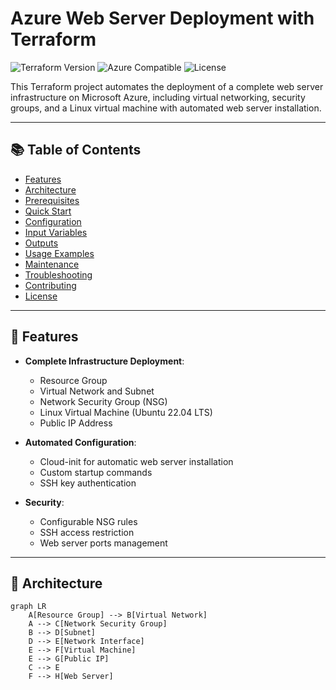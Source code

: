 # Azure Web Server Deployment with Terraform

![Terraform Version](https://img.shields.io/badge/terraform-%3E%3D1.5.0-blue)
![Azure Compatible](https://img.shields.io/badge/azure-compatible-blue)
![License](https://img.shields.io/badge/license-MIT-green)

This Terraform project automates the deployment of a complete web server infrastructure on Microsoft Azure, including virtual networking, security groups, and a Linux virtual machine with automated web server installation.

---

## 📚 Table of Contents

- [Features](#features)
- [Architecture](#architecture)
- [Prerequisites](#prerequisites)
- [Quick Start](#quick-start)
- [Configuration](#configuration)
- [Input Variables](#input-variables)
- [Outputs](#outputs)
- [Usage Examples](#usage-examples)
- [Maintenance](#maintenance)
- [Troubleshooting](#troubleshooting)
- [Contributing](#contributing)
- [License](#license)

---

## 🚀 Features

- **Complete Infrastructure Deployment**:
  - Resource Group
  - Virtual Network and Subnet
  - Network Security Group (NSG)
  - Linux Virtual Machine (Ubuntu 22.04 LTS)
  - Public IP Address

- **Automated Configuration**:
  - Cloud-init for automatic web server installation
  - Custom startup commands
  - SSH key authentication

- **Security**:
  - Configurable NSG rules
  - SSH access restriction
  - Web server ports management

---

## 🧭 Architecture

```mermaid
graph LR
    A[Resource Group] --> B[Virtual Network]
    A --> C[Network Security Group]
    B --> D[Subnet]
    D --> E[Network Interface]
    E --> F[Virtual Machine]
    E --> G[Public IP]
    C --> E
    F --> H[Web Server]
